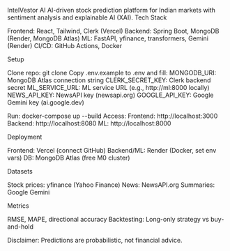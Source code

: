 IntelVestor AI
AI-driven stock prediction platform for Indian markets with sentiment analysis and explainable AI (XAI).
Tech Stack

Frontend: React, Tailwind, Clerk (Vercel)
Backend: Spring Boot, MongoDB (Render, MongoDB Atlas)
ML: FastAPI, yfinance, transformers, Gemini (Render)
CI/CD: GitHub Actions, Docker

Setup

Clone repo: git clone <repo-url>
Copy .env.example to .env and fill:
MONGODB_URI: MongoDB Atlas connection string
CLERK_SECRET_KEY: Clerk backend secret
ML_SERVICE_URL: ML service URL (e.g., http://ml:8000 locally)
NEWS_API_KEY: NewsAPI key (newsapi.org)
GOOGLE_API_KEY: Google Gemini key (ai.google.dev)


Run: docker-compose up --build
Access:
Frontend: http://localhost:3000
Backend: http://localhost:8080
ML: http://localhost:8000



Deployment

Frontend: Vercel (connect GitHub)
Backend/ML: Render (Docker, set env vars)
DB: MongoDB Atlas (free M0 cluster)

Datasets

Stock prices: yfinance (Yahoo Finance)
News: NewsAPI.org
Summaries: Google Gemini

Metrics

RMSE, MAPE, directional accuracy
Backtesting: Long-only strategy vs buy-and-hold

Disclaimer: Predictions are probabilistic, not financial advice.